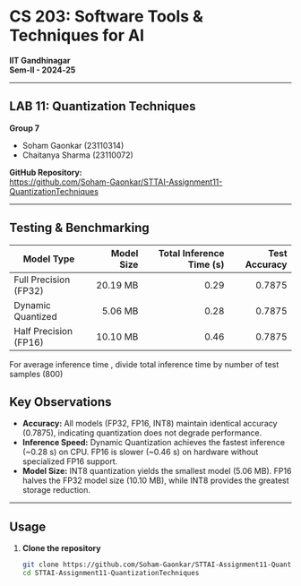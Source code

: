 # CS 203: Software Tools & Techniques for AI
**IIT Gandhinagar**  
**Sem-II - 2024‑25**

---

## LAB 11: Quantization Techniques
**Group 7**  
- Soham Gaonkar (23110314)  
- Chaitanya Sharma (23110072)  

**GitHub Repository:**  
https://github.com/Soham-Gaonkar/STTAI-Assignment11-QuantizationTechniques

---


## Testing & Benchmarking
| Model Type            | Model Size | Total Inference Time (s) | Test Accuracy |
| --------------------- | ---------: | -----------------: | ------------: |
| Full Precision (FP32) | 20.19 MB   | 0.29                | 0.7875        |
| Dynamic Quantized     |  5.06 MB   | 0.28                   | 0.7875        |
| Half Precision (FP16) | 10.10 MB   | 0.46                  | 0.7875        |

For average inference time , divide total inference time by number of test samples (800)

## Key Observations
- **Accuracy:** All models (FP32, FP16, INT8) maintain identical accuracy (0.7875), indicating quantization does not degrade performance.
- **Inference Speed:** Dynamic Quantization achieves the fastest inference (~0.28 s) on CPU. FP16 is slower (~0.46 s) on hardware without specialized FP16 support.
- **Model Size:** INT8 quantization yields the smallest model (5.06 MB). FP16 halves the FP32 model size (10.10 MB), while INT8 provides the greatest storage reduction.

---

## Usage
1. **Clone the repository**  
   ```bash
   git clone https://github.com/Soham-Gaonkar/STTAI-Assignment11-QuantizationTechniques.git
   cd STTAI-Assignment11-QuantizationTechniques
